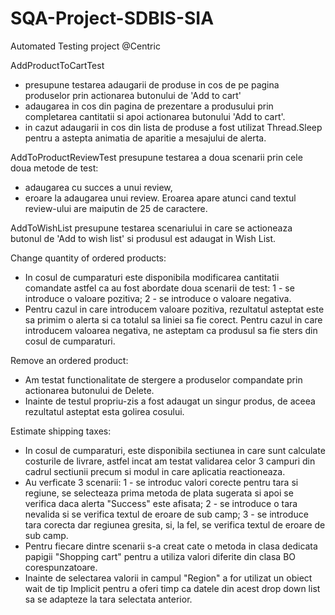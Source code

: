 # SQA-Project-SDBIS-SIA
Automated Testing project @Centric

AddProductToCartTest 
- presupune testarea adaugarii de produse in cos de pe pagina produselor prin actionarea butonului de 'Add to cart' 
- adaugarea in cos din pagina de prezentare a produsului prin completarea cantitatii si apoi actionarea butonului 'Add to cart'.
- in cazut adaugarii in cos din lista de produse a fost utilizat Thread.Sleep pentru a astepta animatia de aparitie a mesajului de alerta.

AddToProductReviewTest 
presupune testarea a doua scenarii prin cele doua metode de test:
  - adaugarea cu succes a unui review,
  - eroare la adaugarea unui review. Eroarea apare atunci cand textul review-ului are maiputin de 25 de caractere.

AddToWishList
presupune testarea scenariului in care se actioneaza butonul de 'Add to wish list' si produsul est adaugat in Wish List.

Change quantity of ordered products: 
- In cosul de cumparaturi este disponibila modificarea cantitatii comandate astfel ca au fost abordate doua scenarii de test: 
1 - se introduce o valoare pozitiva; 
2 - se introduce o valoare negativa. 
- Pentru cazul in care introducem valoare pozitiva, rezultatul asteptat este sa primim o alerta si ca totalul sa liniei sa fie corect. Pentru cazul in care introducem valoarea negativa, ne asteptam ca produsul sa fie sters din cosul de cumparaturi.

Remove an ordered product: 
- Am testat functionalitate de stergere a produselor compandate prin actionarea butonului de Delete. 
- Inainte de testul propriu-zis a fost adaugat un singur produs, de aceea rezultatul asteptat esta golirea cosului. 

Estimate shipping taxes: 
- In cosul de cumparaturi, este disponibila sectiunea in care sunt calculate costurile de livrare, astfel incat am testat validarea celor 3 campuri din cadrul sectiunii precum si modul in care aplicatia reactioneaza. 
- Au verficate 3 scenarii: 
1 - se introduc valori corecte pentru tara si regiune, se selecteaza prima metoda de plata sugerata si apoi se verifica daca alerta "Success" este afisata; 
2 - se introduce o tara nevalida si se verifica textul de eroare de sub camp; 
3 - se introduce tara corecta dar regiunea gresita, si, la fel, se verifica textul de eroare de sub camp.
- Pentru fiecare dintre scenarii s-a creat cate o metoda in clasa dedicata papigii "Shopping cart" pentru a utiliza valori diferite din clasa BO corespunzatoare. 
- Inainte de selectarea valorii in campul "Region" a for utilizat un obiect wait de tip Implicit pentru a oferi timp ca datele din acest drop down list sa se adapteze la tara selectata anterior.


